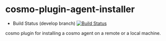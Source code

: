 cosmo-plugin-agent-installer
============================

- Build Status (develop branch) [![Build Status](https://secure.travis-ci.org/CloudifySource/cosmo-plugin-agent-installer.png?branch=develop)](http://travis-ci.org/CloudifySource/cosmo-plugin-agent-installer)

cosmo plugin for installing a cosmo agent on a remote or a local machine.



